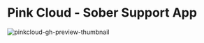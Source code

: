 # Pink Cloud - Sober Support App

![pinkcloud-gh-preview-thumbnail](https://github.com/user-attachments/assets/7415262b-b68e-41ff-a9e2-8f770c44e074)
